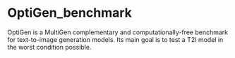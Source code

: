 # OptiGen_benchmark
OptiGen is a MultiGen complementary and computationally-free benchmark for text-to-image generation models. Its main goal is to test a T2I model in the worst condition possible.
